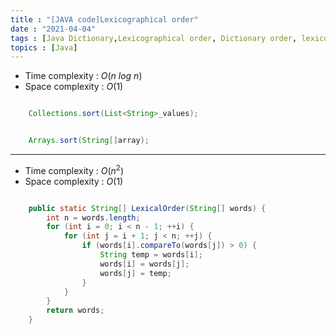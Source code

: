 ```yaml
---
title : "[JAVA code]Lexicographical order"
date : "2021-04-04"
tags : [Java Dictionary,Lexicographical order, Dictionary order, lexicographic, lexical order,alphabetical order]
topics : [Java]
---
```


- Time complexity : $O(n\ log\ n)$
- Space complexity : $O(1)$

```java

    Collections.sort(List<String>_values);
```
```java

    Arrays.sort(String[]array);
```

---

- Time complexity : $O(n^2)$
- Space complexity : $O(1)$

```java

    public static String[] LexicalOrder(String[] words) {
        int n = words.length;
        for (int i = 0; i < n - 1; ++i) {
            for (int j = i + 1; j < n; ++j) {
                if (words[i].compareTo(words[j]) > 0) {
                    String temp = words[i];
                    words[i] = words[j];
                    words[j] = temp;
                }
            }
        }
        return words;
    }
```